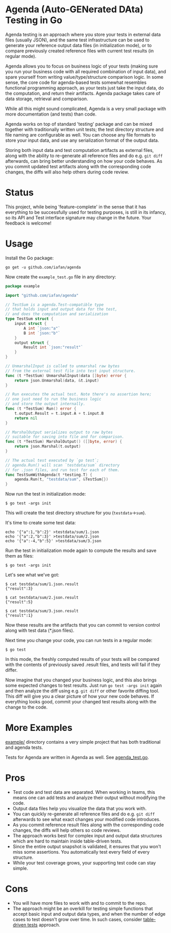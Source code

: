 Agenda (Auto-GENerated DAta) Testing in Go
==========================================

Agenda testing is an approach where you store your tests in external data files
(usually JSON), and the same test infrastructure can be used to generate
your reference output data files (in initialization mode), or to compare
previously created reference files with current test results (in regular mode).

Agenda allows you to focus on business logic of your tests (making sure you
run your business code with all required combination of input data), and spare
yourself from writing value/type/structure comparison logic. In some sense,
the core code for agenda-based tests somewhat resembles functional programming approach,
as your tests just take the input data, do the computation, and return
their artifacts. Agenda package takes care of data storage, retrieval and comparison.

While all this might sound complicated, Agenda is a very small package
with more documentation (and tests) than code.

Agenda works on top of standard 'testing' package and can be mixed together
with traditionally written unit tests; the test directory structure and file naming
are configurable as well. You can choose any file formats to store your input data,
and use any serialization format of the output data.

Storing both input data and test computation artifacts as external files,
along with the ability to re-generate all reference files and do e.g. `git diff`
afterwards, can bring better understanding on how your code behaves. As you commit
updated test artifacts along with the corresponding code changes, the diffs
will also help others during code review.

Status
======

This project, while being 'feature-complete' in the sense that it has everything
to be successfully used for testing purposes, is still in its infancy, so its API
and Test interface signature may change in the future. Your feedback is welcome!

Usage
=====

Install the Go package:
```
go get -u github.com/iafan/agenda
```

Now create the `example_test.go` file in any directory:

```go
package example

import "github.com/iafan/agenda"

// TestSum is a agenda.Test-compatible type
// that holds input and output data for the test,
// and does the computation and serialization
type TestSum struct {
    input struct {
        A int `json:"a"`
        B int `json:"b"`
    }
    output struct {
        Result int `json:"result"`
    }
}

// UnmarshalInput is called to unmarshal raw bytes
// from the external test file into test input structure.
func (t *TestSum) UnmarshalInput(data []byte) error {
    return json.Unmarshal(data, &t.input)
}

// Run executes the actual test. Note there's no assertion here;
// one just need to run the business logic
// and store the output internally.
func (t *TestSum) Run() error {
    t.output.Result = t.input.A + t.input.B
    return nil
}

// MarshalOutput serializes output to raw bytes
// suitable for saving into file and for comparison.
func (t *TestSum) MarshalOutput() ([]byte, error) {
    return json.Marshal(t.output)
}

// The actual test executed by `go test`;
// agenda.Run() will scan `testdata/sum` directory
// for .json files, and run test for each of them.
func TestSumWithAgenda(t *testing.T) {
    agenda.Run(t, "testdata/sum", &TestSum{})
}
```

Now run the test in initialization mode:
```
$ go test -args init
```

This will create the test directory structure for you (`testdata`->`sum`).

It's time to create some test data:
```
echo '{"a":1,"b":2}' >testdata/sum/1.json
echo '{"a":2,"b":3}' >testdata/sum/2.json
echo '{"a":-4,"b":5}' >testdata/sum/3.json
```

Run the test in initialization mode again to compute the results and save them as files:
```
$ go test -args init
```

Let's see what we've got:
```
$ cat testdata/sum/1.json.result
{"result":3}

$ cat testdata/sum/2.json.result
{"result":5}

$ cat testdata/sum/3.json.result
{"result":1}
```

Now these results are the artifacts that you can commit to version control
along with test data (*.json files).

Next time you change your code, you can run tests in a regular mode:
```
$ go test
```

In this mode, the freshly computed results of your tests will be
compared with the contents of previously saved .result files, and tests will fail
if they differ.

Now imagine that you changed your business logic, and this also brings
some expected changes to test results. Just run `go test -args init` again
and then analyze the diff using e.g. `git diff` or other favorite diffing tool.
This diff will give you a clear picture of how your new code behaves.
If everything looks good, commit your changed test results along with the change
to the code.

More Examples
=============

[example/](https://github.com/iafan/agenda/tree/master/example) directory contains a very simple project that has both traditional and agenda tests.

Tests for Agenda are written in Agenda as well. See [agenda_test.go](https://github.com/iafan/agenda/blob/master/agenda_test.go).

Pros
====
- Test code and test data are separated. When working in teams, this means one can add tests and analyze their output without modifying the code.
- Output data files help you visualize the data that you work with.
- You can quickly re-generate all reference files and do e.g. `git diff` afterwards to see what exact changes your modified code introduces.
- As you commit reference result files along with the corresponding code changes, the diffs will help others so code reviews.
- The approach works best for complex input and output data structures which are hard to maintain inside table-driven tests.
- Since the entire output snapshot is validated, it ensures that you won't miss some assertions. You automatically test every field of every structure.
- While your test coverage grows, your supporting test code can stay simple.

Cons
====
- You will have more files to work with and to commit to the repo.
- The approach might be an overkill for testing simple functions that accept basic input and output data types, and when the number of edge cases to test doesn't grow over time. In such cases, consider [table-driven tests](https://github.com/golang/go/wiki/TableDrivenTests) approach.
